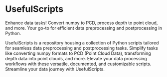 # UsefulScripts
 Enhance data tasks! Convert numpy to PCD, process depth to point cloud, and more. Your go-to for efficient data preprocessing and postprocessing in Python.

 UsefulScripts is a repository housing a collection of Python scripts tailored for seamless data preprocessing and postprocessing tasks. 
 Simplify tasks like converting numpy formats to PCD (Point Cloud Data), transforming depth data into point clouds, and more. 
 Elevate your data processing workflows with these versatile, documented, and customizable scripts.
 Streamline your data journey with UsefulScripts.
